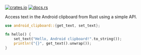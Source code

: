 [![crates.io](https://img.shields.io/crates/v/android_clipboard.svg)](https://crates.io/crates/android_clipboard)
[![docs.rs](https://img.shields.io/docsrs/android_clipboard/latest)](https://docs.rs/android_clipboard/latest/)

Access text in the Android clipboard from Rust using a simple API.

```rust
use android_clipboard::{get_text, set_text};

fn hello() {
    set_text("Hello, Android clipboard!".to_string());
    println!("{}", get_text().unwrap());
}
```

